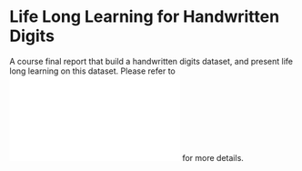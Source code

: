 # Life Long Learning for Handwritten Digits 

A course final report that build a handwritten digits dataset, and present life long learning on this dataset.
Please refer to ![this document](final_report.pdf) for more details.

